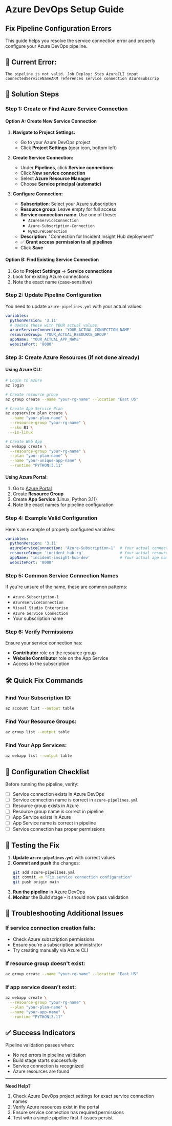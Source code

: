 # Azure DevOps Setup Guide
## Fix Pipeline Configuration Errors

This guide helps you resolve the service connection error and properly configure your Azure DevOps pipeline.

## 🚨 **Current Error:**
```
The pipeline is not valid. Job Deploy: Step AzureCLI input connectedServiceNameARM references service connection AzureSubscrip
```

## 🔧 **Solution Steps**

### Step 1: Create or Find Azure Service Connection

#### Option A: Create New Service Connection

1. **Navigate to Project Settings:**
   - Go to your Azure DevOps project
   - Click **Project Settings** (gear icon, bottom left)

2. **Create Service Connection:**
   - Under **Pipelines**, click **Service connections**
   - Click **New service connection**
   - Select **Azure Resource Manager**
   - Choose **Service principal (automatic)**

3. **Configure Connection:**
   - **Subscription**: Select your Azure subscription
   - **Resource group**: Leave empty for full access
   - **Service connection name**: Use one of these:
     - `AzureServiceConnection`
     - `Azure-Subscription-Connection`
     - `MyAzureConnection`
   - **Description**: "Connection for Incident Insight Hub deployment"
   - ✅ **Grant access permission to all pipelines**
   - Click **Save**

#### Option B: Find Existing Service Connection

1. Go to **Project Settings** → **Service connections**
2. Look for existing Azure connections
3. Note the exact name (case-sensitive)

### Step 2: Update Pipeline Configuration

You need to update `azure-pipelines.yml` with your actual values:

```yaml
variables:
  pythonVersion: '3.11'
  # Update these with YOUR actual values:
  azureServiceConnection: 'YOUR_ACTUAL_CONNECTION_NAME'
  resourceGroup: 'YOUR_ACTUAL_RESOURCE_GROUP'
  appName: 'YOUR_ACTUAL_APP_NAME'
  websitePort: '8000'
```

### Step 3: Create Azure Resources (if not done already)

#### Using Azure CLI:

```bash
# Login to Azure
az login

# Create resource group
az group create --name "your-rg-name" --location "East US"

# Create App Service Plan
az appservice plan create \
  --name "your-plan-name" \
  --resource-group "your-rg-name" \
  --sku B1 \
  --is-linux

# Create Web App
az webapp create \
  --resource-group "your-rg-name" \
  --plan "your-plan-name" \
  --name "your-unique-app-name" \
  --runtime "PYTHON|3.11"
```

#### Using Azure Portal:

1. Go to [Azure Portal](https://portal.azure.com)
2. Create **Resource Group**
3. Create **App Service** (Linux, Python 3.11)
4. Note the exact names for pipeline configuration

### Step 4: Example Valid Configuration

Here's an example of properly configured variables:

```yaml
variables:
  pythonVersion: '3.11'
  azureServiceConnection: 'Azure-Subscription-1'  # Your actual connection name
  resourceGroup: 'incident-hub-rg'                # Your actual resource group
  appName: 'incident-insight-hub-dev'             # Your actual app name
  websitePort: '8000'
```

### Step 5: Common Service Connection Names

If you're unsure of the name, these are common patterns:
- `Azure-Subscription-1`
- `AzureServiceConnection`
- `Visual Studio Enterprise`
- `Azure Service Connection`
- Your subscription name

### Step 6: Verify Permissions

Ensure your service connection has:
- **Contributor** role on the resource group
- **Website Contributor** role on the App Service
- Access to the subscription

## 🛠️ **Quick Fix Commands**

### Find Your Subscription ID:
```bash
az account list --output table
```

### Find Your Resource Groups:
```bash
az group list --output table
```

### Find Your App Services:
```bash
az webapp list --output table
```

## 📝 **Configuration Checklist**

Before running the pipeline, verify:

- [ ] Service connection exists in Azure DevOps
- [ ] Service connection name is correct in `azure-pipelines.yml`
- [ ] Resource group exists in Azure
- [ ] Resource group name is correct in pipeline
- [ ] App Service exists in Azure
- [ ] App Service name is correct in pipeline
- [ ] Service connection has proper permissions

## 🔄 **Testing the Fix**

1. **Update `azure-pipelines.yml`** with correct values
2. **Commit and push** the changes:
   ```bash
   git add azure-pipelines.yml
   git commit -m "Fix service connection configuration"
   git push origin main
   ```
3. **Run the pipeline** in Azure DevOps
4. **Monitor** the Build stage - it should now pass validation

## 🚨 **Troubleshooting Additional Issues**

### If service connection creation fails:
- Check Azure subscription permissions
- Ensure you're a subscription administrator
- Try creating manually via Azure CLI

### If resource group doesn't exist:
```bash
az group create --name "your-rg-name" --location "East US"
```

### If app service doesn't exist:
```bash
az webapp create \
  --resource-group "your-rg-name" \
  --plan "your-plan-name" \
  --name "your-app-name" \
  --runtime "PYTHON|3.11"
```

## ✅ **Success Indicators**

Pipeline validation passes when:
- No red errors in pipeline validation
- Build stage starts successfully
- Service connection is recognized
- Azure resources are found

---

**Need Help?** 
1. Check Azure DevOps project settings for exact service connection names
2. Verify Azure resources exist in the portal
3. Ensure service connection has required permissions
4. Test with a simple pipeline first if issues persist 
